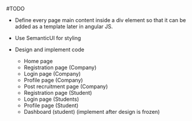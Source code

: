 #TODO

- Define every page main content inside a div element so that it can be added as a template later in angular JS.
- Use SemanticUI for styling

- Design and implement code
  - Home page
  - Registration page  (Company)
  - Login page  (Company)
  - Profile page  (Company)
  - Post recruitment page (Company)
  - Registration page (Student)
  - Login page (Students)
  - Profile page (Student)
  - Dashboard (student) (implement after design is frozen)
